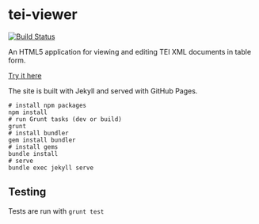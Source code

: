 # tei-viewer

[![Build Status](https://travis-ci.org/alexandermendes/tei-viewer.svg?branch=master)](https://travis-ci.org/alexandermendes/tei-viewer)

An HTML5 application for viewing and editing TEI XML documents in table form.

[Try it here](http://alexandermendes.github.io/tei-viewer/)

The site is built with Jekyll and served with GitHub Pages.


```
# install npm packages
npm install
# run Grunt tasks (dev or build)
grunt
# install bundler
gem install bundler
# install gems
bundle install
# serve
bundle exec jekyll serve
```


## Testing

Tests are run with `grunt test`
